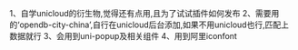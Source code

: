 1、自学unicloud的衍生物,觉得还有点用,且为了试试插件如何发布
2、需要用的‘opendb-city-china’,自行在unicloud后台添加,如果不用unicloud也行,匹配上数据就行
3、会用到uni-popup及相关组件
4、用到阿里iconfont